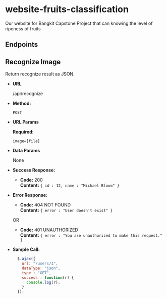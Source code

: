 # website-fruits-classification
Our website for Bangkit Capstone Project that can knowing the level of ripeness of fruits

## Endpoints

**Recognize Image**
----
  Return recognize result as JSON.

* **URL**

  /api/recognize

* **Method:**

  `POST`
  
*  **URL Params**

   **Required:**
 
   `image=[file]`

* **Data Params**

  None

* **Success Response:**

  * **Code:** 200 <br />
    **Content:** `{ id : 12, name : "Michael Bloom" }`
 
* **Error Response:**

  * **Code:** 404 NOT FOUND <br />
    **Content:** `{ error : "User doesn't exist" }`

  OR

  * **Code:** 401 UNAUTHORIZED <br />
    **Content:** `{ error : "You are unauthorized to make this request." }`

* **Sample Call:**

  ```javascript
    $.ajax({
      url: "/users/1",
      dataType: "json",
      type : "GET",
      success : function(r) {
        console.log(r);
      }
    });
  ```